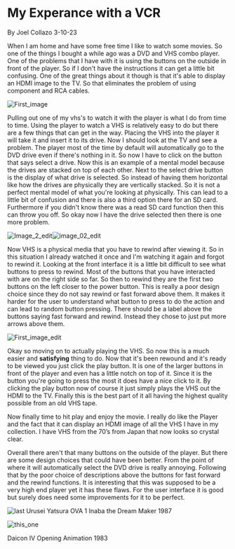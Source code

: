 # My Experance with a VCR

By Joel Collazo    3-10-23

When I am home and have some free time I like to watch some movies. So one of the things I bought a while ago was a DVD and VHS combo player. One of the problems that I have with it is using the buttons on the outside in front of the player. So if I don't have the instructions it can get a little bit confusing. One of the great things about it though is that it's able to display an HDMI image to the TV. So that eliminates the problem of using component and RCA cables.

![First_image](https://user-images.githubusercontent.com/123515727/224468223-79eeb0cd-574b-4e78-aaa8-751891f26132.jpg)

Pulling out one of my vhs's to watch it with the player is what I do from time to time. Using the player to watch a VHS is relatively easy to do but there are a few things that can get in the way. Placing the VHS into the player it will take it and insert it to its drive. Now I should look at the TV and see a problem. The player most of the time by default will automatically go to the DVD drive even if there's nothing in it. So now I have to click on the button that says select a drive. Now this is an example of a mental model because the drives are stacked on top of each other. Next to the select drive button is the display of what drive is selected. So instead of having them horizontal like how the drives are physically they are vertically stacked. So it is not a perfect mental model of what you're looking at physically. This can lead to a little bit of confusion and there is also a third option there for an SD card. Furthermore if you didn't know there was a read SD card function then this can throw you off. So okay now I have the drive selected then there is one more problem. 

![Image_2_edit](https://user-images.githubusercontent.com/123515727/224468360-ded72c47-8c41-42b7-b0b8-930c5efb595b.jpg)![image_02_edit](https://user-images.githubusercontent.com/123515727/224468366-96b543d4-5d08-4cc2-aa20-5e0d9f6fea89.jpg)


Now VHS is a physical media that you have to rewind after viewing it. So in this situation I already watched it once and I'm watching it again and forgot to rewind it. Looking at the front interface it is a little bit difficult to see what buttons to press to rewind. Most of the buttons that you have interacted with are on the right side so far. So then to rewind they are the first two buttons on the left closer to the power button. This is really a poor design choice since they do not say rewind or fast forward above them. It makes it harder for the user to understand what button to press to do the action and can lead to random button pressing. There should be a label above the buttons saying fast forward and rewind. Instead they chose to just put more arrows above them. 

![First_image_edit](https://user-images.githubusercontent.com/123515727/224468522-7c130f4f-ecfa-4905-8a96-06de36e69f2e.jpg)

Okay so moving on to actually playing the VHS. So now this is a much easier and **satisfying** thing to do. Now that it's been rewound and it's ready to be viewed you just click the play button. It is one of the larger buttons in front of the player and even has a little notch on top of it. Since it is the button you're going to press the most it does have a nice click to it. By clicking the play button now of course it just simply plays the VHS out the HDMI to the TV. Finally this is the best part of it all having the highest quality possible from an old VHS tape.

Now finally time to hit play and enjoy the movie. I really do like the Player and the fact that it can display an HDMI image of all the VHS I have in my collection. I have VHS from the 70’s from Japan that now looks so crystal clear.

Overall there aren't that many buttons on the outside of the player. But there are some design choices that could have been better. From the point of where it will automatically select the DVD drive is really annoying. Following that by the poor choice of descriptions above the buttons for fast forward and the rewind functions. It is interesting that this was supposed to be a very high end player yet it has these flaws. For the user interface it is good but surely does need some improvements for it to be perfect.


![last](https://user-images.githubusercontent.com/123515727/224468618-84487c0a-ecd0-49a4-8dcb-69a56e91b7be.jpg)
Urusei Yatsura OVA 1 Inaba the Dream Maker 1987


![this_one](https://user-images.githubusercontent.com/123515727/224468792-60efe264-8c5b-44aa-a3e9-4ec4720fdb4b.gif)

Daicon IV Opening Animation 1983

